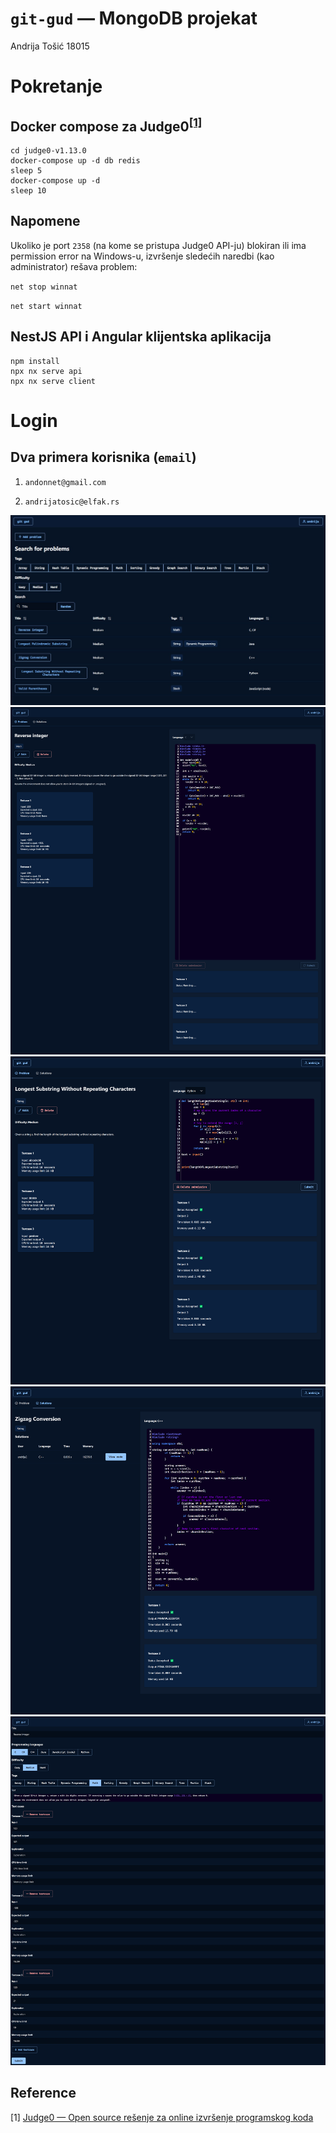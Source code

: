 # ```git-gud``` — MongoDB projekat

Andrija Tošić 18015

# Pokretanje
## Docker compose za Judge0<sup>[[1]](#judge0ref)</sup>
```
cd judge0-v1.13.0
docker-compose up -d db redis
sleep 5
docker-compose up -d
sleep 10
```
## Napomene

Ukoliko je port `2358` (na kome se pristupa Judge0 API-ju) blokiran ili ima permission error na Windows-u, izvršenje sledećih naredbi (kao administrator) rešava problem:

`net stop winnat`

`net start winnat`

## NestJS API i Angular klijentska aplikacija
```
npm install
npx nx serve api
npx nx serve client
```

# Login

## Dva primera korisnika (```email```)
1. ```andonnet@gmail.com```

2. ```andrijatosic@elfak.rs```

![screenshot](./images/img1.png "Screenshot")
![screenshot](./images/img5.png "Screenshot")
![screenshot](./images/img2.png "Screenshot")
![screenshot](./images/img3.png "Screenshot")
![screenshot](./images/img4.png "Screenshot")


## Reference
[1] <a name="judg0ref" href="https://github.com/judge0/judge0">Judge0 — Open source rešenje za online izvršenje programskog koda</a>
